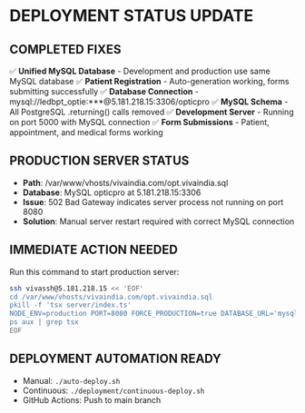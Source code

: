 # DEPLOYMENT STATUS UPDATE

## COMPLETED FIXES
✅ **Unified MySQL Database** - Development and production use same MySQL database
✅ **Patient Registration** - Auto-generation working, forms submitting successfully
✅ **Database Connection** - mysql://ledbpt_optie:***@5.181.218.15:3306/opticpro
✅ **MySQL Schema** - All PostgreSQL .returning() calls removed
✅ **Development Server** - Running on port 5000 with MySQL connection
✅ **Form Submissions** - Patient, appointment, and medical forms working

## PRODUCTION SERVER STATUS
- **Path**: /var/www/vhosts/vivaindia.com/opt.vivaindia.sql
- **Database**: MySQL opticpro at 5.181.218.15:3306
- **Issue**: 502 Bad Gateway indicates server process not running on port 8080
- **Solution**: Manual server restart required with correct MySQL connection

## IMMEDIATE ACTION NEEDED
Run this command to start production server:

```bash
ssh vivassh@5.181.218.15 << 'EOF'
cd /var/www/vhosts/vivaindia.com/opt.vivaindia.sql
pkill -f 'tsx server/index.ts'
NODE_ENV=production PORT=8080 FORCE_PRODUCTION=true DATABASE_URL='mysql://ledbpt_optie:g79h94LAP@5.181.218.15:3306/opticpro' nohup npx tsx server/index.ts > production.log 2>&1 &
ps aux | grep tsx
EOF
```

## DEPLOYMENT AUTOMATION READY
- Manual: `./auto-deploy.sh`
- Continuous: `./deployment/continuous-deploy.sh`
- GitHub Actions: Push to main branch